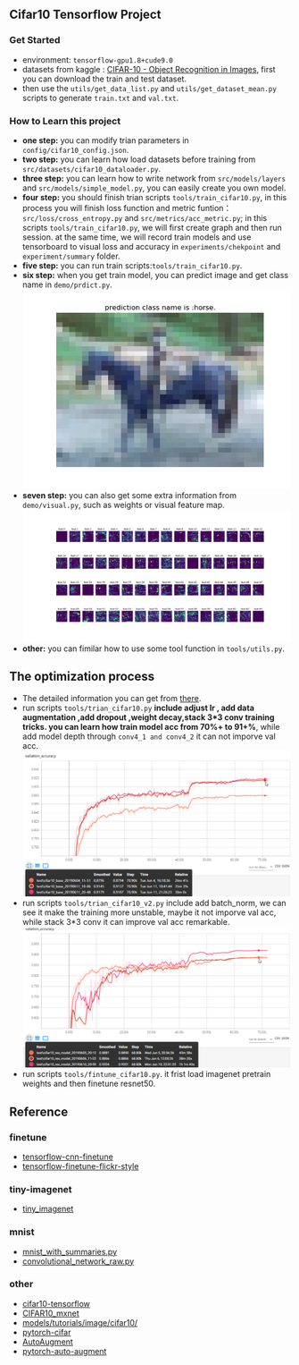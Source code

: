 
## Cifar10 Tensorflow Project

### Get Started
- environment: `tensorflow-gpu1.8+cude9.0`
- datasets from kaggle : [CIFAR-10 - Object Recognition in Images](https://www.kaggle.com/c/cifar-10/data), first you can download the train and test dataset.
- then use the `utils/get_data_list.py` and `utils/get_dataset_mean.py` scripts to generate `train.txt` and `val.txt`.

### How to Learn this project

- **one step:** you can modify trian parameters in `config/cifar10_config.json`.
- **two step:** you can learn how load datasets before training from `src/datasets/cifar10_dataloader.py`.
- **three step:** you can learn how to write network from `src/models/layers` and `src/models/simple_model.py`, you can easily create you own model.
- **four step:** you should finish trian scripts `tools/train_cifar10.py`, in this process you will finish loss function  and metric funtion：`src/loss/cross_entropy.py` and `src/metrics/acc_metric.py`; in this scripts `tools/train_cifar10.py`, we will first create graph and then run session. at the same time, we will record train models and use tensorboard to visual loss and accuracy in `experiments/chekpoint` and `experiment/summary` folder.
- **five step:** you can run train scripts:`tools/train_cifar10.py`.
- **six step:** when you get train model, you can predict image and get class name in `demo/prdict.py`.
![](https://github.com/ranjiewwen/TF_cifar10/blob/master/doc/image/2808.png)
- **seven step:** you can also get some extra information from `demo/visual.py`, such as weights or visual feature map.
![](https://github.com/ranjiewwen/TF_cifar10/blob/master/doc/image/featuremap.png)
- **other:** you can fimilar how to use some tool function in `tools/utils.py`.

## The optimization process

- The detailed information you can get from [there](https://github.com/ranjiewwen/TF_cifar10/blob/master/doc/scratch.md).
- run scripts `tools/trian_cifar10.py` **include adjust lr , add data augmentation ,add dropout ,weight decay,stack 3*3 conv training tricks. you can learn how train model acc from 70%+ to 91+%**, while add model depth through `conv4_1 and conv4_2` it can not imporve val acc.
![](https://github.com/ranjiewwen/TF_cifar10/blob/master/doc/image/base_val_acc.png)
- run scripts `tools/trian_cifar10_v2.py` include add batch_norm, we can see it make the training more unstable, maybe it not imporve val acc, while stack 3*3 conv it can improve val acc remarkable.
![](https://github.com/ranjiewwen/TF_cifar10/blob/master/doc/image/v2_val_acc.png)
- run scripts `tools/fintune_cifar10.py`. it frist load imagenet pretrain weights and then finetune resnet50.


## Reference

### finetune

- [tensorflow-cnn-finetune](https://github.com/dgurkaynak/tensorflow-cnn-finetune)
- [tensorflow-finetune-flickr-style](https://github.com/joelthchao/tensorflow-finetune-flickr-style)

### tiny-imagenet  

- [tiny_imagenet](https://github.com/search?q=tiny-imagenet&type=Repositories)

### mnist

- [mnist_with_summaries.py](https://github.com/tensorflow/tensorflow/blob/master/tensorflow/examples/tutorials/mnist/mnist_with_summaries.py)
- [convolutional_network_raw.py](https://github.com/aymericdamien/TensorFlow-Examples/blob/master/examples/3_NeuralNetworks/convolutional_network_raw.py)

### other

- [cifar10-tensorflow](https://github.com/persistforever/cifar10-tensorflow)
- [CIFAR10_mxnet](https://github.com/yinglang/CIFAR10_mxnet)
- [models/tutorials/image/cifar10/](https://github.com/tensorflow/models/tree/master/tutorials/image/cifar10)
- [pytorch-cifar](https://github.com/kuangliu/pytorch-cifar)
- [AutoAugment](https://github.com/DeepVoltaire/AutoAugment)
- [pytorch-auto-augment](https://github.com/4uiiurz1/pytorch-auto-augment)




